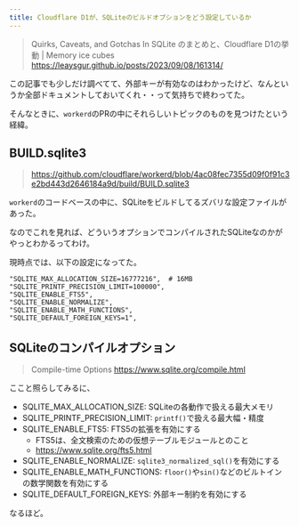```yaml
---
title: Cloudflare D1が、SQLiteのビルドオプションをどう設定しているか
---
```


> Quirks, Caveats, and Gotchas In SQLite のまとめと、Cloudflare D1の挙動 | Memory ice cubes
> https://leaysgur.github.io/posts/2023/09/08/161314/

この記事でも少しだけ調べてて、外部キーが有効なのはわかったけど、なんというか全部ドキュメントしておいてくれ・・って気持ちで終わってた。

そんなときに、`workerd`のPRの中にそれらしいトピックのものを見つけたという経緯。

## BUILD.sqlite3

> https://github.com/cloudflare/workerd/blob/4ac08fec7355d09f0f91c3e2bd443d2646184a9d/build/BUILD.sqlite3

`workerd`のコードベースの中に、SQLiteをビルドしてるズバリな設定ファイルがあった。

なのでこれを見れば、どういうオプションでコンパイルされたSQLiteなのかがやっとわかるってわけ。

現時点では、以下の設定になってた。

```
"SQLITE_MAX_ALLOCATION_SIZE=16777216",  # 16MB
"SQLITE_PRINTF_PRECISION_LIMIT=100000",
"SQLITE_ENABLE_FTS5",
"SQLITE_ENABLE_NORMALIZE",
"SQLITE_ENABLE_MATH_FUNCTIONS",
"SQLITE_DEFAULT_FOREIGN_KEYS=1",
```

## SQLiteのコンパイルオプション

> Compile-time Options
> https://www.sqlite.org/compile.html

ここと照らしてみるに、

- SQLITE_MAX_ALLOCATION_SIZE: SQLiteの各動作で扱える最大メモリ
- SQLITE_PRINTF_PRECISION_LIMIT: `printf()`で扱える最大幅・精度
- SQLITE_ENABLE_FTS5: FTS5の拡張を有効にする
  - FTS5は、全文検索のための仮想テーブルモジュールとのこと
  - https://www.sqlite.org/fts5.html
- SQLITE_ENABLE_NORMALIZE: `sqlite3_normalized_sql()`を有効にする
- SQLITE_ENABLE_MATH_FUNCTIONS: `floor()`や`sin()`などのビルトインの数学関数を有効にする
- SQLITE_DEFAULT_FOREIGN_KEYS: 外部キー制約を有効にする

なるほど。
